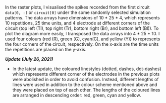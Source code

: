 In the raster plots, I visualised the spikes recorded from the first circuit `data[0, :]` or `circuit[0]` under the some randomly selected simulation patterns. The data arrays have dimensions of 10 * 25 * 4, which represents 10 repetitions, 25 time units, and 4 electrode at different corners of the circuit (top left (Tl), top right (Tr), bottom right (Br), and bottom left (Bl)). To plot the diagram more easily, I transposed the data arrays into 4 * 25 * 10. I used four colours (red (R), green (G), cyan(C), and yellow (Y)) to represents the four corners of the circuit, respectively. On the x-axis are the time units the repetitions are placed on the y-axis.


**_Update (July 26, 2021)_**
* In the latest update, the coloured linestyles (dotted, dashes, dot-dashes) which represents different corner of the electrodes in the previous plots were abolished in order to avoid confusion. Instead, different lengths of lines were used in addition to the colour scheme mentioned above and they were placed on top of each other. The lengths of the coloured lines are arranged in descending order: red, green, cyan and yellow. 
